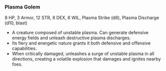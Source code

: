 ### Plasma Golem

8 HP, 3 Armor, 12 STR, 8 DEX, 6 WIL, Plasma Strike (d8), Plasma Discharge (d10, blast)

- A creature composed of unstable plasma. Can generate defensive energy fields and unleash destructive plasma discharges.
- Its fiery and energetic nature grants it both defensive and offensive capabilities.
- When critically damaged, unleashes a surge of unstable plasma in all directions, creating a volatile explosion that damages and ignites nearby foes.

